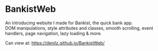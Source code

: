 # BankistWeb
An introducing website I made for Bankist, the quick bank app.
<br>
DOM manipulations, style attributes and classes, smooth scrolling, event handlers, page navigation, lazy loading & more.

Can view at:
https://denilz.github.io/BankistWeb/
